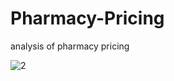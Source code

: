 # Pharmacy-Pricing
analysis of pharmacy pricing

![2](https://user-images.githubusercontent.com/53409828/62022235-40653d00-b199-11e9-8401-56768aaafe93.png)
